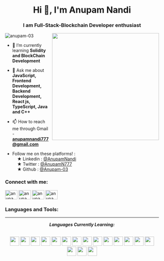 <h1 align="center">Hi 👋, I'm Anupam Nandi</h1>
<h3 align="center">I am Full-Stack-Blockchain Developer enthusiast</h3>
<img align="right" width="350" src="https://media1.giphy.com/media/qgQUggAC3Pfv687qPC/giphy.gif?cid=ecf05e47obm0si5lrpsmrwznf2i0fxn2ntx4b9zr3ohma81i&ep=v1_gifs_search&rid=giphy.gif&ct=g">

<p align="left"> <img src="https://komarev.com/ghpvc/?username=anupam-03&label=Profile%20views&color=0e75b6&style=flat" alt="anupam-03" /> </p>

- 🌱 I’m currently learning **Solidity and BlockChain Development**

- 💬 Ask me about **JavaScript, Frontend Development, Backend Development, React js, TypeScript, Java and C++**

- 📫 How to reach me through Gmail - **anupamnandi777@gmail.com**
- Follow me on these platforms! :<br> &nbsp;&nbsp;&nbsp; &#9733; Linkedin : <a href="https://www.linkedin.com/in/anupam-nandi-51932a254/">@AnupamNandi</a>
<br> &nbsp;&nbsp;&nbsp; &#9733; Twitter : <a href="https://x.com/AnupamN777">@AnupamN777</a>
<br> &nbsp;&nbsp;&nbsp; &#9733; Github : <a href="https://github.com/Anupam-03">@Anupam-03</a>


<h3 align="left">Connect with me:</h3>
<p align="left">
<a href="https://linkedin.com/in/anupam-nandi-51932a254" target="blank"><img align="center" src="https://raw.githubusercontent.com/rahuldkjain/github-profile-readme-generator/master/src/images/icons/Social/linked-in-alt.svg" alt="anupam-nandi-51932a254" height="30" width="40" /></a>
<a href="https://instagram.com/anupamnandi777" target="blank"><img align="center" src="https://raw.githubusercontent.com/rahuldkjain/github-profile-readme-generator/master/src/images/icons/Social/instagram.svg" alt="anupamnandi777" height="30" width="40" /></a>
<a href="https://www.codechef.com/users/anupamnandi777" target="blank"><img align="center" src="https://cdn.jsdelivr.net/npm/simple-icons@3.1.0/icons/codechef.svg" alt="anupamnandi777" height="30" width="40" /></a>
<a href="https://www.leetcode.com/anupam-03" target="blank"><img align="center" src="https://raw.githubusercontent.com/rahuldkjain/github-profile-readme-generator/master/src/images/icons/Social/leet-code.svg" alt="anupam-03" height="30" width="40" /></a>
</p>

<h3 align="left">Languages and Tools:</h3>

<hr>

<p align="center">
<i><b>Languages Currently Learning:</b></i> 
  <br><br>
  <div align="center">
  <code><img height="30" src="icons/js_icon.svg"></code>
  <code><img height="30" src="icons/jquery_icon.svg"></code>
  <code><img height="30" src="icons/html5_icon.svg"></code>
  <code><img height="30" src="icons/bootstrap_icon.svg"></code>
  <code><img height="30" src="icons/c.svg"></code>
  <code><img height="30" src="icons/css3_icon.svg"></code>
  <code><img height="30" src="icons/git_icon.svg"></code>
  <code><img height="30" src="icons/github_icon.svg"></code>
  <code><img height="30" src="icons/java_icon.svg"></code>
  <code><img height="30" src="icons/django.svg"></code>
  <code><img height="30" src="icons/laravel.svg"></code>
  <code><img height="30" src="icons/mongodb_icon.svg"></code>
  <code><img height="30" src="icons/mysql_icon.svg"></code>
  <code><img height="30" src="icons/nodejs_icon.svg"></code>
  <code><img height="30" src="icons/php.svg"></code>
  <code><img height="30" src="icons/python_icon.svg"></code>
  <code><img height="30" src="icons/react_icon.svg"></code>
<!--   <code><img height="20" src="icons/js.svg"></code> -->
  </div>
</p>


<!-- <p align="left"> <a href="https://www.cprogramming.com/" target="_blank" rel="noreferrer"> <img src="https://raw.githubusercontent.com/devicons/devicon/master/icons/c/c-original.svg" alt="c" width="40" height="40"/> </a> <a href="https://www.w3schools.com/cpp/" target="_blank" rel="noreferrer"> <img src="https://raw.githubusercontent.com/devicons/devicon/master/icons/cplusplus/cplusplus-original.svg" alt="cplusplus" width="40" height="40"/> </a> <a href="https://www.w3schools.com/css/" target="_blank" rel="noreferrer"> <img src="https://raw.githubusercontent.com/devicons/devicon/master/icons/css3/css3-original-wordmark.svg" alt="css3" width="40" height="40"/> </a> <a href="https://www.w3.org/html/" target="_blank" rel="noreferrer"> <img src="https://raw.githubusercontent.com/devicons/devicon/master/icons/html5/html5-original-wordmark.svg" alt="html5" width="40" height="40"/> </a> <a href="https://www.java.com" target="_blank" rel="noreferrer"> <img src="https://raw.githubusercontent.com/devicons/devicon/master/icons/java/java-original.svg" alt="java" width="40" height="40"/> </a> <a href="https://developer.mozilla.org/en-US/docs/Web/JavaScript" target="_blank" rel="noreferrer"> <img src="https://raw.githubusercontent.com/devicons/devicon/master/icons/javascript/javascript-original.svg" alt="javascript" width="40" height="40"/> </a> -->
  
<!-- <a href="https://www.mongodb.com/" target="_blank" rel="noreferrer"> <img src="https://raw.githubusercontent.com/devicons/devicon/master/icons/mongodb/mongodb-original-wordmark.svg" alt="mongodb" width="40" height="40"/> </a> <a href="https://nodejs.org" target="_blank" rel="noreferrer"> <img src="https://raw.githubusercontent.com/devicons/devicon/master/icons/nodejs/nodejs-original-wordmark.svg" alt="nodejs" width="40" height="40"/> </a> <a href="https://reactjs.org/" target="_blank" rel="noreferrer"> <img src="https://raw.githubusercontent.com/devicons/devicon/master/icons/react/react-original-wordmark.svg" alt="react" width="40" height="40"/> </a> </p>   <a href="https://developer.android.com" target="_blank" rel="noreferrer"> <img src="https://raw.githubusercontent.com/devicons/devicon/master/icons/android/android-original-wordmark.svg" alt="android" width="40" height="40"/> </a>
 -->
